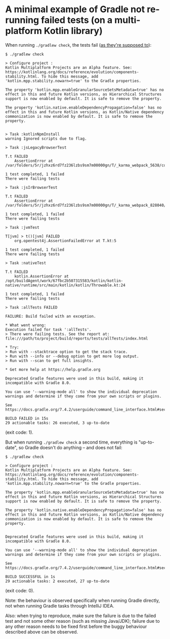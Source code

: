 # A minimal example of Gradle not re-running failed tests (on a multi-platform Kotlin library)

When running `./gradlew check`, the tests fail ([as they're supposed to](src/commonTest/kotlin/T.kt)):
```
$ ./gradlew check

> Configure project :
Kotlin Multiplatform Projects are an Alpha feature. See: https://kotlinlang.org/docs/reference/evolution/components-stability.html. To hide this message, add 'kotlin.mpp.stability.nowarn=true' to the Gradle properties.

The property 'kotlin.mpp.enableGranularSourceSetsMetadata=true' has no effect in this and future Kotlin versions, as Hierarchical Structures support is now enabled by default. It is safe to remove the property.

The property 'kotlin.native.enableDependencyPropagation=false' has no effect in this and future Kotlin versions, as Kotlin/Native dependency commonization is now enabled by default. It is safe to remove the property.


> Task :kotlinNpmInstall
warning Ignored scripts due to flag.

> Task :jsLegacyBrowserTest

T.t FAILED
    AssertionError at /var/folders/5r/jzhxz6rd7fz236lzbs9sm7m00000gn/T/_karma_webpack_5638/commons.js:84

1 test completed, 1 failed
There were failing tests

> Task :jsIrBrowserTest

T.t FAILED
    AssertionError at /var/folders/5r/jzhxz6rd7fz236lzbs9sm7m00000gn/T/_karma_webpack_828040/commons.js:17012

1 test completed, 1 failed
There were failing tests

> Task :jvmTest

T[jvm] > t()[jvm] FAILED
    org.opentest4j.AssertionFailedError at T.kt:5

1 test completed, 1 failed
There were failing tests

> Task :nativeTest

T.t FAILED
    kotlin.AssertionError at /opt/buildAgent/work/67fbc2b507315583/kotlin/kotlin-native/runtime/src/main/kotlin/kotlin/Throwable.kt:24

1 test completed, 1 failed
There were failing tests

> Task :allTests FAILED

FAILURE: Build failed with an exception.

* What went wrong:
Execution failed for task ':allTests'.
> There were failing tests. See the report at: file:///path/to/project/build/reports/tests/allTests/index.html

* Try:
> Run with --stacktrace option to get the stack trace.
> Run with --info or --debug option to get more log output.
> Run with --scan to get full insights.

* Get more help at https://help.gradle.org

Deprecated Gradle features were used in this build, making it incompatible with Gradle 8.0.

You can use '--warning-mode all' to show the individual deprecation warnings and determine if they come from your own scripts or plugins.

See https://docs.gradle.org/7.4.2/userguide/command_line_interface.html#sec:command_line_warnings

BUILD FAILED in 15s
29 actionable tasks: 26 executed, 3 up-to-date
```
(exit code: 1).

But when running `./gradlew check` a second time, everything is "up-to-date", so Gradle doesn't do anything – and does
not fail:
```
$ ./gradlew check

> Configure project :
Kotlin Multiplatform Projects are an Alpha feature. See: https://kotlinlang.org/docs/reference/evolution/components-stability.html. To hide this message, add 'kotlin.mpp.stability.nowarn=true' to the Gradle properties.

The property 'kotlin.mpp.enableGranularSourceSetsMetadata=true' has no effect in this and future Kotlin versions, as Hierarchical Structures support is now enabled by default. It is safe to remove the property.

The property 'kotlin.native.enableDependencyPropagation=false' has no effect in this and future Kotlin versions, as Kotlin/Native dependency commonization is now enabled by default. It is safe to remove the property.


Deprecated Gradle features were used in this build, making it incompatible with Gradle 8.0.

You can use '--warning-mode all' to show the individual deprecation warnings and determine if they come from your own scripts or plugins.

See https://docs.gradle.org/7.4.2/userguide/command_line_interface.html#sec:command_line_warnings

BUILD SUCCESSFUL in 1s
29 actionable tasks: 2 executed, 27 up-to-date
```
(exit code: 0).

Note: the behaviour is observed specifically when running Gradle directly, not when running Gradle tasks through
IntelliJ IDEA.

Also: when trying to reproduce, make sure the failure is due to the failed test and not some other reason (such as
missing Java/JDK); failure due to any other reason needs to be fixed first before the buggy behaviour described above
can be observed.
